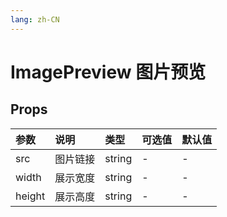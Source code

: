 ```yaml
---
lang: zh-CN
---
```


# ImagePreview 图片预览

## Props

| 参数   | 说明     | 类型   | 可选值 | 默认值 |
| :----- | :------- | :----- | :----- | :----- |
| src    | 图片链接 | string | -      | -      |
| width  | 展示宽度 | string | -      | -      |
| height | 展示高度 | string | -      | -      |